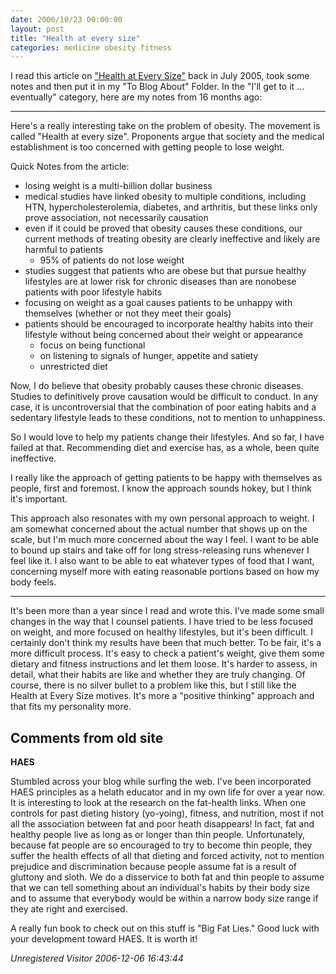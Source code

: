 ```yaml
---
date: 2006/10/23 00:00:00
layout: post
title: "Health at every size"
categories: medicine obesity fitness
---
```


I read this article on ["Health at Every Size"](http://www.medscape.com/viewarticle/506299) back in July 2005, took some notes and then put it in my "To Blog About" Folder. In the "I'll get to it ... eventually" category, here are my notes from 16 months ago: 

----

Here's a really interesting take on the problem of obesity. The movement is called "Health at every size". Proponents argue that society and the medical establishment is too concerned with getting people to lose weight.

Quick Notes from the article:

- losing weight is a multi-billion dollar business
- medical studies have linked obesity to multiple conditions, including HTN, hypercholesterolemia, diabetes, and arthritis, but these links only prove association, not necessarily causation
- even if it could be proved that obesity causes these conditions, our current methods of treating obesity are clearly ineffective and likely are harmful to patients
     - 95% of patients do not lose weight
- studies suggest that patients who are obese but that pursue healthy lifestyles are at lower risk for chronic diseases than are nonobese patients with poor lifestyle habits
- focusing on weight as a goal causes patients to be unhappy with themselves (whether or not they meet their goals)
- patients should be encouraged to incorporate healthy habits into their lifestyle without being concerned about their weight or appearance
     - focus on being functional
     - on listening to signals of hunger, appetite and satiety
     - unrestricted diet

Now, I do believe that obesity probably causes these chronic diseases. Studies to definitively prove causation would be difficult to conduct. In any case, it is uncontroversial that the combination of poor eating habits and a sedentary lifestyle leads to these conditions, not to mention to unhappiness.

So I would love to help my patients change their lifestyles. And so far, I have failed at that. Recommending diet and exercise has, as a whole, been quite ineffective.

I really like the approach of getting patients to be happy with themselves as people, first and foremost. I know the approach sounds hokey, but I think it's important.

This approach also resonates with my own personal approach to weight. I am somewhat concerned about the actual number that shows up on the scale, but I'm much more concerned about the way I feel. I want to be able to bound up stairs and take off for long stress-releasing runs whenever I feel like it. I also want to be able to eat whatever types of food that I want, concerning myself more with eating reasonable portions based on how my body feels.

--------

It's been more than a year since I read and wrote this. I've made some
small changes in the way that I counsel patients. I have tried to be
less focused on weight, and more focused on healthy lifestyles, but
it's been difficult. I certainly don't think my results have been that
much better. To be fair, it's a more difficult process. It's easy to
check a patient's weight, give them some dietary and fitness
instructions and let them loose. It's harder to assess, in detail,
what their habits are like and whether they are truly changing.  Of
course, there is no silver bullet to a problem like this, but I still
like the Health at Every Size motives. It's more a "positive thinking"
approach and that fits my personality more.

<div id="comment-box">
<h2>Comments from old site</h2>

<div class="one-comment">
<p><b>HAES</b></p>
<p>
Stumbled across your blog while surfing the web.  I've been
incorporated HAES principles as a helath educator and in my own life
for over a year now.  It is interesting to look at the research on the
fat-health links.  When one controls for past dieting history
(yo-yoing), fitness, and nutrition, most if not all the association
between fat and poor heath disappears!  In fact, fat and healthy
people live as long as or longer than thin people.  Unfortunately,
because fat people are so encouraged to try to become thin people,
they suffer the health effects of all that dieting and forced
activity, not to mention prejudice and discrimination because people
assume fat is a result of gluttony and sloth.  We do a disservice to
both fat and thin people to assume that we can tell something about an
individual's habits by their body size and to assume that everybody
would be within a narrow body size range if they ate right and
exercised.
</p>
<p>
A really fun book to check out on this stuff is "Big Fat Lies."  Good
luck with your development toward HAES.  It is worth it!
</p>
<address class="signature">
<span class="author">Unregistered Visitor</span>
<span class="date">2006-12-06 16:43:44</span>
</address>
</div>

</div>
